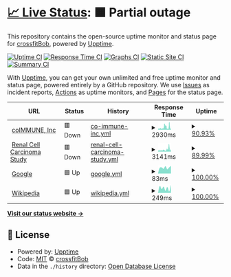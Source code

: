# [📈 Live Status](https://crossfitBob.github.io/special-octo-journey): <!--live status--> **🟧 Partial outage**

This repository contains the open-source uptime monitor and status page for [crossfitBob](https://crossfitBob.github.io/special-octo-journey), powered by [Upptime](https://github.com/upptime/upptime).

[![Uptime CI](https://github.com/crossfitBob/special-octo-journey/workflows/Uptime%20CI/badge.svg)](https://github.com/crossfitBob/special-octo-journey/actions?query=workflow%3A%22Uptime+CI%22)
[![Response Time CI](https://github.com/crossfitBob/special-octo-journey/workflows/Response%20Time%20CI/badge.svg)](https://github.com/crossfitBob/special-octo-journey/actions?query=workflow%3A%22Response+Time+CI%22)
[![Graphs CI](https://github.com/crossfitBob/special-octo-journey/workflows/Graphs%20CI/badge.svg)](https://github.com/crossfitBob/special-octo-journey/actions?query=workflow%3A%22Graphs+CI%22)
[![Static Site CI](https://github.com/crossfitBob/special-octo-journey/workflows/Static%20Site%20CI/badge.svg)](https://github.com/crossfitBob/special-octo-journey/actions?query=workflow%3A%22Static+Site+CI%22)
[![Summary CI](https://github.com/crossfitBob/special-octo-journey/workflows/Summary%20CI/badge.svg)](https://github.com/crossfitBob/special-octo-journey/actions?query=workflow%3A%22Summary+CI%22)

With [Upptime](https://upptime.js.org), you can get your own unlimited and free uptime monitor and status page, powered entirely by a GitHub repository. We use [Issues](https://github.com/crossfitBob/special-octo-journey/issues) as incident reports, [Actions](https://github.com/crossfitBob/special-octo-journey/actions) as uptime monitors, and [Pages](https://crossfitBob.github.io/special-octo-journey) for the status page.

<!--start: status pages-->
<!-- This summary is generated by Upptime (https://github.com/upptime/upptime) -->
<!-- Do not edit this manually, your changes will be overwritten -->
<!-- prettier-ignore -->
| URL | Status | History | Response Time | Uptime |
| --- | ------ | ------- | ------------- | ------ |
| <img alt="" src="https://icons.duckduckgo.com/ip3/www.coimmune.com.ico" height="13"> [coIMMUNE, Inc](https://www.coimmune.com) | 🟥 Down | [co-immune-inc.yml](https://github.com/crossfitBob/special-octo-journey/commits/HEAD/history/co-immune-inc.yml) | <details><summary><img alt="Response time graph" src="./graphs/co-immune-inc/response-time-week.png" height="20"> 2930ms</summary><br><a href="https://crossfitBob.github.io/special-octo-journey/history/co-immune-inc"><img alt="Response time 2930" src="https://img.shields.io/endpoint?url=https%3A%2F%2Fraw.githubusercontent.com%2FcrossfitBob%2Fspecial-octo-journey%2FHEAD%2Fapi%2Fco-immune-inc%2Fresponse-time.json"></a><br><a href="https://crossfitBob.github.io/special-octo-journey/history/co-immune-inc"><img alt="24-hour response time 3815" src="https://img.shields.io/endpoint?url=https%3A%2F%2Fraw.githubusercontent.com%2FcrossfitBob%2Fspecial-octo-journey%2FHEAD%2Fapi%2Fco-immune-inc%2Fresponse-time-day.json"></a><br><a href="https://crossfitBob.github.io/special-octo-journey/history/co-immune-inc"><img alt="7-day response time 2930" src="https://img.shields.io/endpoint?url=https%3A%2F%2Fraw.githubusercontent.com%2FcrossfitBob%2Fspecial-octo-journey%2FHEAD%2Fapi%2Fco-immune-inc%2Fresponse-time-week.json"></a><br><a href="https://crossfitBob.github.io/special-octo-journey/history/co-immune-inc"><img alt="30-day response time 2930" src="https://img.shields.io/endpoint?url=https%3A%2F%2Fraw.githubusercontent.com%2FcrossfitBob%2Fspecial-octo-journey%2FHEAD%2Fapi%2Fco-immune-inc%2Fresponse-time-month.json"></a><br><a href="https://crossfitBob.github.io/special-octo-journey/history/co-immune-inc"><img alt="1-year response time 2930" src="https://img.shields.io/endpoint?url=https%3A%2F%2Fraw.githubusercontent.com%2FcrossfitBob%2Fspecial-octo-journey%2FHEAD%2Fapi%2Fco-immune-inc%2Fresponse-time-year.json"></a></details> | <details><summary><a href="https://crossfitBob.github.io/special-octo-journey/history/co-immune-inc">90.93%</a></summary><a href="https://crossfitBob.github.io/special-octo-journey/history/co-immune-inc"><img alt="All-time uptime 90.93%" src="https://img.shields.io/endpoint?url=https%3A%2F%2Fraw.githubusercontent.com%2FcrossfitBob%2Fspecial-octo-journey%2FHEAD%2Fapi%2Fco-immune-inc%2Fuptime.json"></a><br><a href="https://crossfitBob.github.io/special-octo-journey/history/co-immune-inc"><img alt="24-hour uptime 82.71%" src="https://img.shields.io/endpoint?url=https%3A%2F%2Fraw.githubusercontent.com%2FcrossfitBob%2Fspecial-octo-journey%2FHEAD%2Fapi%2Fco-immune-inc%2Fuptime-day.json"></a><br><a href="https://crossfitBob.github.io/special-octo-journey/history/co-immune-inc"><img alt="7-day uptime 90.93%" src="https://img.shields.io/endpoint?url=https%3A%2F%2Fraw.githubusercontent.com%2FcrossfitBob%2Fspecial-octo-journey%2FHEAD%2Fapi%2Fco-immune-inc%2Fuptime-week.json"></a><br><a href="https://crossfitBob.github.io/special-octo-journey/history/co-immune-inc"><img alt="30-day uptime 90.93%" src="https://img.shields.io/endpoint?url=https%3A%2F%2Fraw.githubusercontent.com%2FcrossfitBob%2Fspecial-octo-journey%2FHEAD%2Fapi%2Fco-immune-inc%2Fuptime-month.json"></a><br><a href="https://crossfitBob.github.io/special-octo-journey/history/co-immune-inc"><img alt="1-year uptime 90.93%" src="https://img.shields.io/endpoint?url=https%3A%2F%2Fraw.githubusercontent.com%2FcrossfitBob%2Fspecial-octo-journey%2FHEAD%2Fapi%2Fco-immune-inc%2Fuptime-year.json"></a></details>
| <img alt="" src="https://icons.duckduckgo.com/ip3/renalcellcarcinomastudy.com.ico" height="13"> [Renal Cell Carcinoma Study](https://renalcellcarcinomastudy.com) | 🟥 Down | [renal-cell-carcinoma-study.yml](https://github.com/crossfitBob/special-octo-journey/commits/HEAD/history/renal-cell-carcinoma-study.yml) | <details><summary><img alt="Response time graph" src="./graphs/renal-cell-carcinoma-study/response-time-week.png" height="20"> 3141ms</summary><br><a href="https://crossfitBob.github.io/special-octo-journey/history/renal-cell-carcinoma-study"><img alt="Response time 3141" src="https://img.shields.io/endpoint?url=https%3A%2F%2Fraw.githubusercontent.com%2FcrossfitBob%2Fspecial-octo-journey%2FHEAD%2Fapi%2Frenal-cell-carcinoma-study%2Fresponse-time.json"></a><br><a href="https://crossfitBob.github.io/special-octo-journey/history/renal-cell-carcinoma-study"><img alt="24-hour response time 4876" src="https://img.shields.io/endpoint?url=https%3A%2F%2Fraw.githubusercontent.com%2FcrossfitBob%2Fspecial-octo-journey%2FHEAD%2Fapi%2Frenal-cell-carcinoma-study%2Fresponse-time-day.json"></a><br><a href="https://crossfitBob.github.io/special-octo-journey/history/renal-cell-carcinoma-study"><img alt="7-day response time 3141" src="https://img.shields.io/endpoint?url=https%3A%2F%2Fraw.githubusercontent.com%2FcrossfitBob%2Fspecial-octo-journey%2FHEAD%2Fapi%2Frenal-cell-carcinoma-study%2Fresponse-time-week.json"></a><br><a href="https://crossfitBob.github.io/special-octo-journey/history/renal-cell-carcinoma-study"><img alt="30-day response time 3141" src="https://img.shields.io/endpoint?url=https%3A%2F%2Fraw.githubusercontent.com%2FcrossfitBob%2Fspecial-octo-journey%2FHEAD%2Fapi%2Frenal-cell-carcinoma-study%2Fresponse-time-month.json"></a><br><a href="https://crossfitBob.github.io/special-octo-journey/history/renal-cell-carcinoma-study"><img alt="1-year response time 3141" src="https://img.shields.io/endpoint?url=https%3A%2F%2Fraw.githubusercontent.com%2FcrossfitBob%2Fspecial-octo-journey%2FHEAD%2Fapi%2Frenal-cell-carcinoma-study%2Fresponse-time-year.json"></a></details> | <details><summary><a href="https://crossfitBob.github.io/special-octo-journey/history/renal-cell-carcinoma-study">89.99%</a></summary><a href="https://crossfitBob.github.io/special-octo-journey/history/renal-cell-carcinoma-study"><img alt="All-time uptime 89.99%" src="https://img.shields.io/endpoint?url=https%3A%2F%2Fraw.githubusercontent.com%2FcrossfitBob%2Fspecial-octo-journey%2FHEAD%2Fapi%2Frenal-cell-carcinoma-study%2Fuptime.json"></a><br><a href="https://crossfitBob.github.io/special-octo-journey/history/renal-cell-carcinoma-study"><img alt="24-hour uptime 80.82%" src="https://img.shields.io/endpoint?url=https%3A%2F%2Fraw.githubusercontent.com%2FcrossfitBob%2Fspecial-octo-journey%2FHEAD%2Fapi%2Frenal-cell-carcinoma-study%2Fuptime-day.json"></a><br><a href="https://crossfitBob.github.io/special-octo-journey/history/renal-cell-carcinoma-study"><img alt="7-day uptime 89.99%" src="https://img.shields.io/endpoint?url=https%3A%2F%2Fraw.githubusercontent.com%2FcrossfitBob%2Fspecial-octo-journey%2FHEAD%2Fapi%2Frenal-cell-carcinoma-study%2Fuptime-week.json"></a><br><a href="https://crossfitBob.github.io/special-octo-journey/history/renal-cell-carcinoma-study"><img alt="30-day uptime 89.99%" src="https://img.shields.io/endpoint?url=https%3A%2F%2Fraw.githubusercontent.com%2FcrossfitBob%2Fspecial-octo-journey%2FHEAD%2Fapi%2Frenal-cell-carcinoma-study%2Fuptime-month.json"></a><br><a href="https://crossfitBob.github.io/special-octo-journey/history/renal-cell-carcinoma-study"><img alt="1-year uptime 89.99%" src="https://img.shields.io/endpoint?url=https%3A%2F%2Fraw.githubusercontent.com%2FcrossfitBob%2Fspecial-octo-journey%2FHEAD%2Fapi%2Frenal-cell-carcinoma-study%2Fuptime-year.json"></a></details>
| <img alt="" src="https://icons.duckduckgo.com/ip3/www.google.com.ico" height="13"> [Google](https://www.google.com) | 🟩 Up | [google.yml](https://github.com/crossfitBob/special-octo-journey/commits/HEAD/history/google.yml) | <details><summary><img alt="Response time graph" src="./graphs/google/response-time-week.png" height="20"> 83ms</summary><br><a href="https://crossfitBob.github.io/special-octo-journey/history/google"><img alt="Response time 83" src="https://img.shields.io/endpoint?url=https%3A%2F%2Fraw.githubusercontent.com%2FcrossfitBob%2Fspecial-octo-journey%2FHEAD%2Fapi%2Fgoogle%2Fresponse-time.json"></a><br><a href="https://crossfitBob.github.io/special-octo-journey/history/google"><img alt="24-hour response time 106" src="https://img.shields.io/endpoint?url=https%3A%2F%2Fraw.githubusercontent.com%2FcrossfitBob%2Fspecial-octo-journey%2FHEAD%2Fapi%2Fgoogle%2Fresponse-time-day.json"></a><br><a href="https://crossfitBob.github.io/special-octo-journey/history/google"><img alt="7-day response time 83" src="https://img.shields.io/endpoint?url=https%3A%2F%2Fraw.githubusercontent.com%2FcrossfitBob%2Fspecial-octo-journey%2FHEAD%2Fapi%2Fgoogle%2Fresponse-time-week.json"></a><br><a href="https://crossfitBob.github.io/special-octo-journey/history/google"><img alt="30-day response time 83" src="https://img.shields.io/endpoint?url=https%3A%2F%2Fraw.githubusercontent.com%2FcrossfitBob%2Fspecial-octo-journey%2FHEAD%2Fapi%2Fgoogle%2Fresponse-time-month.json"></a><br><a href="https://crossfitBob.github.io/special-octo-journey/history/google"><img alt="1-year response time 83" src="https://img.shields.io/endpoint?url=https%3A%2F%2Fraw.githubusercontent.com%2FcrossfitBob%2Fspecial-octo-journey%2FHEAD%2Fapi%2Fgoogle%2Fresponse-time-year.json"></a></details> | <details><summary><a href="https://crossfitBob.github.io/special-octo-journey/history/google">100.00%</a></summary><a href="https://crossfitBob.github.io/special-octo-journey/history/google"><img alt="All-time uptime 100.00%" src="https://img.shields.io/endpoint?url=https%3A%2F%2Fraw.githubusercontent.com%2FcrossfitBob%2Fspecial-octo-journey%2FHEAD%2Fapi%2Fgoogle%2Fuptime.json"></a><br><a href="https://crossfitBob.github.io/special-octo-journey/history/google"><img alt="24-hour uptime 100.00%" src="https://img.shields.io/endpoint?url=https%3A%2F%2Fraw.githubusercontent.com%2FcrossfitBob%2Fspecial-octo-journey%2FHEAD%2Fapi%2Fgoogle%2Fuptime-day.json"></a><br><a href="https://crossfitBob.github.io/special-octo-journey/history/google"><img alt="7-day uptime 100.00%" src="https://img.shields.io/endpoint?url=https%3A%2F%2Fraw.githubusercontent.com%2FcrossfitBob%2Fspecial-octo-journey%2FHEAD%2Fapi%2Fgoogle%2Fuptime-week.json"></a><br><a href="https://crossfitBob.github.io/special-octo-journey/history/google"><img alt="30-day uptime 100.00%" src="https://img.shields.io/endpoint?url=https%3A%2F%2Fraw.githubusercontent.com%2FcrossfitBob%2Fspecial-octo-journey%2FHEAD%2Fapi%2Fgoogle%2Fuptime-month.json"></a><br><a href="https://crossfitBob.github.io/special-octo-journey/history/google"><img alt="1-year uptime 100.00%" src="https://img.shields.io/endpoint?url=https%3A%2F%2Fraw.githubusercontent.com%2FcrossfitBob%2Fspecial-octo-journey%2FHEAD%2Fapi%2Fgoogle%2Fuptime-year.json"></a></details>
| <img alt="" src="https://icons.duckduckgo.com/ip3/en.wikipedia.org.ico" height="13"> [Wikipedia](https://en.wikipedia.org) | 🟩 Up | [wikipedia.yml](https://github.com/crossfitBob/special-octo-journey/commits/HEAD/history/wikipedia.yml) | <details><summary><img alt="Response time graph" src="./graphs/wikipedia/response-time-week.png" height="20"> 249ms</summary><br><a href="https://crossfitBob.github.io/special-octo-journey/history/wikipedia"><img alt="Response time 249" src="https://img.shields.io/endpoint?url=https%3A%2F%2Fraw.githubusercontent.com%2FcrossfitBob%2Fspecial-octo-journey%2FHEAD%2Fapi%2Fwikipedia%2Fresponse-time.json"></a><br><a href="https://crossfitBob.github.io/special-octo-journey/history/wikipedia"><img alt="24-hour response time 407" src="https://img.shields.io/endpoint?url=https%3A%2F%2Fraw.githubusercontent.com%2FcrossfitBob%2Fspecial-octo-journey%2FHEAD%2Fapi%2Fwikipedia%2Fresponse-time-day.json"></a><br><a href="https://crossfitBob.github.io/special-octo-journey/history/wikipedia"><img alt="7-day response time 249" src="https://img.shields.io/endpoint?url=https%3A%2F%2Fraw.githubusercontent.com%2FcrossfitBob%2Fspecial-octo-journey%2FHEAD%2Fapi%2Fwikipedia%2Fresponse-time-week.json"></a><br><a href="https://crossfitBob.github.io/special-octo-journey/history/wikipedia"><img alt="30-day response time 249" src="https://img.shields.io/endpoint?url=https%3A%2F%2Fraw.githubusercontent.com%2FcrossfitBob%2Fspecial-octo-journey%2FHEAD%2Fapi%2Fwikipedia%2Fresponse-time-month.json"></a><br><a href="https://crossfitBob.github.io/special-octo-journey/history/wikipedia"><img alt="1-year response time 249" src="https://img.shields.io/endpoint?url=https%3A%2F%2Fraw.githubusercontent.com%2FcrossfitBob%2Fspecial-octo-journey%2FHEAD%2Fapi%2Fwikipedia%2Fresponse-time-year.json"></a></details> | <details><summary><a href="https://crossfitBob.github.io/special-octo-journey/history/wikipedia">100.00%</a></summary><a href="https://crossfitBob.github.io/special-octo-journey/history/wikipedia"><img alt="All-time uptime 100.00%" src="https://img.shields.io/endpoint?url=https%3A%2F%2Fraw.githubusercontent.com%2FcrossfitBob%2Fspecial-octo-journey%2FHEAD%2Fapi%2Fwikipedia%2Fuptime.json"></a><br><a href="https://crossfitBob.github.io/special-octo-journey/history/wikipedia"><img alt="24-hour uptime 100.00%" src="https://img.shields.io/endpoint?url=https%3A%2F%2Fraw.githubusercontent.com%2FcrossfitBob%2Fspecial-octo-journey%2FHEAD%2Fapi%2Fwikipedia%2Fuptime-day.json"></a><br><a href="https://crossfitBob.github.io/special-octo-journey/history/wikipedia"><img alt="7-day uptime 100.00%" src="https://img.shields.io/endpoint?url=https%3A%2F%2Fraw.githubusercontent.com%2FcrossfitBob%2Fspecial-octo-journey%2FHEAD%2Fapi%2Fwikipedia%2Fuptime-week.json"></a><br><a href="https://crossfitBob.github.io/special-octo-journey/history/wikipedia"><img alt="30-day uptime 100.00%" src="https://img.shields.io/endpoint?url=https%3A%2F%2Fraw.githubusercontent.com%2FcrossfitBob%2Fspecial-octo-journey%2FHEAD%2Fapi%2Fwikipedia%2Fuptime-month.json"></a><br><a href="https://crossfitBob.github.io/special-octo-journey/history/wikipedia"><img alt="1-year uptime 100.00%" src="https://img.shields.io/endpoint?url=https%3A%2F%2Fraw.githubusercontent.com%2FcrossfitBob%2Fspecial-octo-journey%2FHEAD%2Fapi%2Fwikipedia%2Fuptime-year.json"></a></details>

<!--end: status pages-->

[**Visit our status website →**](https://crossfitBob.github.io/special-octo-journey)

## 📄 License

- Powered by: [Upptime](https://github.com/upptime/upptime)
- Code: [MIT](./LICENSE) © [crossfitBob](https://crossfitBob.github.io/special-octo-journey)
- Data in the `./history` directory: [Open Database License](https://opendatacommons.org/licenses/odbl/1-0/)
